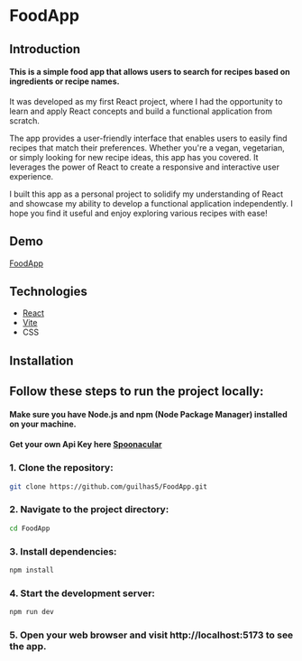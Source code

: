 # FoodApp

## Introduction

#### This is a simple food app that allows users to search for recipes based on ingredients or recipe names. 
It was developed as my first React project, where I had the opportunity to learn and apply React concepts and build a functional application from scratch.

The app provides a user-friendly interface that enables users to easily find recipes that match their preferences. 
Whether you're a vegan, vegetarian, or simply looking for new recipe ideas, this app has you covered. It leverages the power of React to create a responsive and interactive user experience.

I built this app as a personal project to solidify my understanding of React and showcase my ability to develop a functional application independently. 
I hope you find it useful and enjoy exploring various recipes with ease!

## Demo
[FoodApp](https://vegan-vegetarian.netlify.app)

## Technologies 
* [React](https://react.dev/)
* [Vite](https://vitejs.dev/guide/)
* CSS

## Installation

## Follow these steps to run the project locally:
#### Make sure you have Node.js and npm (Node Package Manager) installed on your machine.
#### Get your own Api Key here [Spoonacular](https://spoonacular.com/)

### 1. Clone the repository:

   ```bash
   git clone https://github.com/guilhas5/FoodApp.git
```
### 2. Navigate to the project directory:
   ```bash
  cd FoodApp
```
### 3. Install dependencies:
```bash
npm install
```
### 4. Start the development server:
```bash
npm run dev
```
### 5. Open your web browser and visit http://localhost:5173 to see the app.




